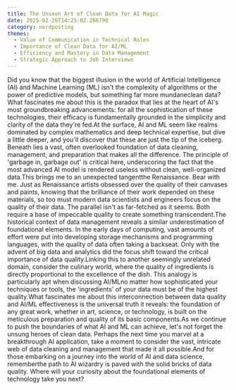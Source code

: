 ```yaml
---
title: The Unseen Art of Clean Data for AI Magic
date: 2025-02-26T14:25:02.266790
category: nerdposting
themes:
  - Value of Communication in Technical Roles
  - Importance of Clean Data for AI/ML
  - Efficiency and Mastery in Data Management
  - Strategic Approach to Job Interviews
---
```

Did you know that the biggest illusion in the world of Artificial Intelligence (AI) and Machine Learning (ML) isn't the complexity of algorithms or the power of predictive models, but something far more mundaneclean data? What fascinates me about this is the paradox that lies at the heart of AI's most groundbreaking advancements: for all the sophistication of these technologies, their efficacy is fundamentally grounded in the simplicity and clarity of the data they're fed.At the surface, AI and ML seem like realms dominated by complex mathematics and deep technical expertise, but dive a little deeper, and you'll discover that these are just the tip of the iceberg. Beneath lies a vast, often overlooked foundation of data cleaning, management, and preparation that makes all the difference. The principle of 'garbage in, garbage out' is critical here, underscoring the fact that the most advanced AI model is rendered useless without clean, well-organized data.This brings me to an unexpected tangentthe Renaissance. Bear with me. Just as Renaissance artists obsessed over the quality of their canvases and paints, knowing that the brilliance of their work depended on these materials, so too must modern data scientists and engineers focus on the quality of their data. The parallel isn't as far-fetched as it seems. Both require a base of impeccable quality to create something transcendent.The historical context of data management reveals a similar underestimation of foundational elements. In the early days of computing, vast amounts of effort were put into developing storage mechanisms and programming languages, with the quality of data often taking a backseat. Only with the advent of big data and analytics did the focus shift toward the critical importance of data quality.Linking this to another seemingly unrelated domain, consider the culinary world, where the quality of ingredients is directly proportional to the excellence of the dish. This analogy is particularly apt when discussing AI/MLno matter how sophisticated your techniques or tools, the 'ingredients' of your data must be of the highest quality.What fascinates me about this interconnection between data quality and AI/ML effectiveness is the universal truth it reveals: the foundation of any great work, whether in art, science, or technology, is built on the meticulous preparation and quality of its basic components.As we continue to push the boundaries of what AI and ML can achieve, let's not forget the unsung heroes of clean data. Perhaps the next time you marvel at a breakthrough AI application, take a moment to consider the vast, intricate web of data cleaning and management that made it all possible.And for those embarking on a journey into the world of AI and data science, rememberthe path to AI wizardry is paved with the solid bricks of data quality. Where will your curiosity about the foundational elements of technology take you next?